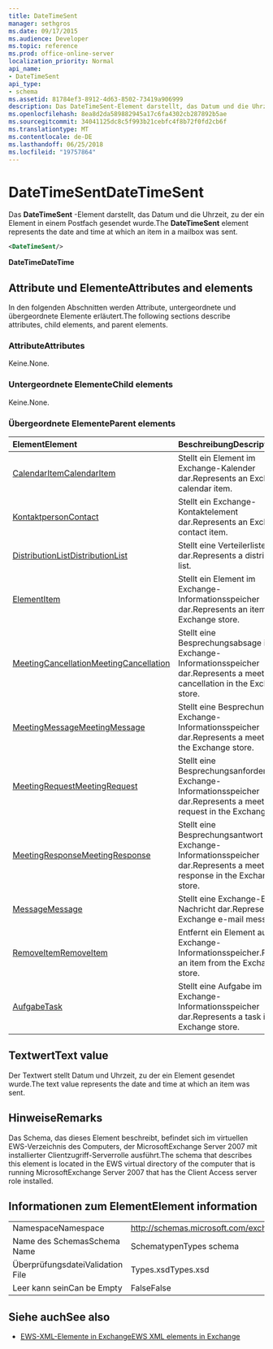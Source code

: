 ```yaml
---
title: DateTimeSent
manager: sethgros
ms.date: 09/17/2015
ms.audience: Developer
ms.topic: reference
ms.prod: office-online-server
localization_priority: Normal
api_name:
- DateTimeSent
api_type:
- schema
ms.assetid: 81784ef3-8912-4d63-8502-73419a906999
description: Das DateTimeSent-Element darstellt, das Datum und die Uhrzeit, zu der ein Element in einem Postfach gesendet wurde.
ms.openlocfilehash: 8ea8d2da589882945a17c6fa4302cb287892b5ae
ms.sourcegitcommit: 34041125dc8c5f993b21cebfc4f8b72f0fd2cb6f
ms.translationtype: MT
ms.contentlocale: de-DE
ms.lasthandoff: 06/25/2018
ms.locfileid: "19757864"
---
```

# <a name="datetimesent"></a><span data-ttu-id="0bc7f-103">DateTimeSent</span><span class="sxs-lookup"><span data-stu-id="0bc7f-103">DateTimeSent</span></span>

<span data-ttu-id="0bc7f-104">Das **DateTimeSent** -Element darstellt, das Datum und die Uhrzeit, zu der ein Element in einem Postfach gesendet wurde.</span><span class="sxs-lookup"><span data-stu-id="0bc7f-104">The **DateTimeSent** element represents the date and time at which an item in a mailbox was sent.</span></span> 
  
```xml
<DateTimeSent/>
```

<span data-ttu-id="0bc7f-105">**DateTime**</span><span class="sxs-lookup"><span data-stu-id="0bc7f-105">**DateTime**</span></span>

## <a name="attributes-and-elements"></a><span data-ttu-id="0bc7f-106">Attribute und Elemente</span><span class="sxs-lookup"><span data-stu-id="0bc7f-106">Attributes and elements</span></span>

<span data-ttu-id="0bc7f-107">In den folgenden Abschnitten werden Attribute, untergeordnete und übergeordnete Elemente erläutert.</span><span class="sxs-lookup"><span data-stu-id="0bc7f-107">The following sections describe attributes, child elements, and parent elements.</span></span>
  
### <a name="attributes"></a><span data-ttu-id="0bc7f-108">Attribute</span><span class="sxs-lookup"><span data-stu-id="0bc7f-108">Attributes</span></span>

<span data-ttu-id="0bc7f-109">Keine.</span><span class="sxs-lookup"><span data-stu-id="0bc7f-109">None.</span></span>
  
### <a name="child-elements"></a><span data-ttu-id="0bc7f-110">Untergeordnete Elemente</span><span class="sxs-lookup"><span data-stu-id="0bc7f-110">Child elements</span></span>

<span data-ttu-id="0bc7f-111">Keine.</span><span class="sxs-lookup"><span data-stu-id="0bc7f-111">None.</span></span>
  
### <a name="parent-elements"></a><span data-ttu-id="0bc7f-112">Übergeordnete Elemente</span><span class="sxs-lookup"><span data-stu-id="0bc7f-112">Parent elements</span></span>

|<span data-ttu-id="0bc7f-113">**Element**</span><span class="sxs-lookup"><span data-stu-id="0bc7f-113">**Element**</span></span>|<span data-ttu-id="0bc7f-114">**Beschreibung**</span><span class="sxs-lookup"><span data-stu-id="0bc7f-114">**Description**</span></span>|
|:-----|:-----|
|[<span data-ttu-id="0bc7f-115">CalendarItem</span><span class="sxs-lookup"><span data-stu-id="0bc7f-115">CalendarItem</span></span>](calendaritem.md) <br/> |<span data-ttu-id="0bc7f-116">Stellt ein Element im Exchange-Kalender dar.</span><span class="sxs-lookup"><span data-stu-id="0bc7f-116">Represents an Exchange calendar item.</span></span>  <br/> |
|[<span data-ttu-id="0bc7f-117">Kontaktperson</span><span class="sxs-lookup"><span data-stu-id="0bc7f-117">Contact</span></span>](contact.md) <br/> |<span data-ttu-id="0bc7f-118">Stellt ein Exchange-Kontaktelement dar.</span><span class="sxs-lookup"><span data-stu-id="0bc7f-118">Represents an Exchange contact item.</span></span>  <br/> |
|[<span data-ttu-id="0bc7f-119">DistributionList</span><span class="sxs-lookup"><span data-stu-id="0bc7f-119">DistributionList</span></span>](distributionlist.md) <br/> |<span data-ttu-id="0bc7f-120">Stellt eine Verteilerliste dar.</span><span class="sxs-lookup"><span data-stu-id="0bc7f-120">Represents a distribution list.</span></span>  <br/> |
|[<span data-ttu-id="0bc7f-121">Element</span><span class="sxs-lookup"><span data-stu-id="0bc7f-121">Item</span></span>](item.md) <br/> |<span data-ttu-id="0bc7f-122">Stellt ein Element im Exchange-Informationsspeicher dar.</span><span class="sxs-lookup"><span data-stu-id="0bc7f-122">Represents an item in the Exchange store.</span></span>  <br/> |
|[<span data-ttu-id="0bc7f-123">MeetingCancellation</span><span class="sxs-lookup"><span data-stu-id="0bc7f-123">MeetingCancellation</span></span>](meetingcancellation.md) <br/> |<span data-ttu-id="0bc7f-124">Stellt eine Besprechungsabsage im Exchange-Informationsspeicher dar.</span><span class="sxs-lookup"><span data-stu-id="0bc7f-124">Represents a meeting cancellation in the Exchange store.</span></span>  <br/> |
|[<span data-ttu-id="0bc7f-125">MeetingMessage</span><span class="sxs-lookup"><span data-stu-id="0bc7f-125">MeetingMessage</span></span>](meetingmessage.md) <br/> |<span data-ttu-id="0bc7f-126">Stellt eine Besprechung im Exchange-Informationsspeicher dar.</span><span class="sxs-lookup"><span data-stu-id="0bc7f-126">Represents a meeting in the Exchange store.</span></span>  <br/> |
|[<span data-ttu-id="0bc7f-127">MeetingRequest</span><span class="sxs-lookup"><span data-stu-id="0bc7f-127">MeetingRequest</span></span>](meetingrequest.md) <br/> |<span data-ttu-id="0bc7f-128">Stellt eine Besprechungsanforderung im Exchange-Informationsspeicher dar.</span><span class="sxs-lookup"><span data-stu-id="0bc7f-128">Represents a meeting request in the Exchange store.</span></span>  <br/> |
|[<span data-ttu-id="0bc7f-129">MeetingResponse</span><span class="sxs-lookup"><span data-stu-id="0bc7f-129">MeetingResponse</span></span>](meetingresponse.md) <br/> |<span data-ttu-id="0bc7f-130">Stellt eine Besprechungsantwort im Exchange-Informationsspeicher dar.</span><span class="sxs-lookup"><span data-stu-id="0bc7f-130">Represents a meeting response in the Exchange store.</span></span>  <br/> |
|[<span data-ttu-id="0bc7f-131">Message</span><span class="sxs-lookup"><span data-stu-id="0bc7f-131">Message</span></span>](message-ex15websvcsotherref.md) <br/> |<span data-ttu-id="0bc7f-132">Stellt eine Exchange-E-Mail-Nachricht dar.</span><span class="sxs-lookup"><span data-stu-id="0bc7f-132">Represents an Exchange e-mail message.</span></span>  <br/> |
|[<span data-ttu-id="0bc7f-133">RemoveItem</span><span class="sxs-lookup"><span data-stu-id="0bc7f-133">RemoveItem</span></span>](removeitem.md) <br/> |<span data-ttu-id="0bc7f-134">Entfernt ein Element aus dem Exchange-Informationsspeicher.</span><span class="sxs-lookup"><span data-stu-id="0bc7f-134">Removes an item from the Exchange store.</span></span>  <br/> |
|[<span data-ttu-id="0bc7f-135">Aufgabe</span><span class="sxs-lookup"><span data-stu-id="0bc7f-135">Task</span></span>](task.md) <br/> |<span data-ttu-id="0bc7f-136">Stellt eine Aufgabe im Exchange-Informationsspeicher dar.</span><span class="sxs-lookup"><span data-stu-id="0bc7f-136">Represents a task in the Exchange store.</span></span>  <br/> |
   
## <a name="text-value"></a><span data-ttu-id="0bc7f-137">Textwert</span><span class="sxs-lookup"><span data-stu-id="0bc7f-137">Text value</span></span>

<span data-ttu-id="0bc7f-138">Der Textwert stellt Datum und Uhrzeit, zu der ein Element gesendet wurde.</span><span class="sxs-lookup"><span data-stu-id="0bc7f-138">The text value represents the date and time at which an item was sent.</span></span>
  
## <a name="remarks"></a><span data-ttu-id="0bc7f-139">Hinweise</span><span class="sxs-lookup"><span data-stu-id="0bc7f-139">Remarks</span></span>

<span data-ttu-id="0bc7f-140">Das Schema, das dieses Element beschreibt, befindet sich im virtuellen EWS-Verzeichnis des Computers, der MicrosoftExchange Server 2007 mit installierter Clientzugriff-Serverrolle ausführt.</span><span class="sxs-lookup"><span data-stu-id="0bc7f-140">The schema that describes this element is located in the EWS virtual directory of the computer that is running MicrosoftExchange Server 2007 that has the Client Access server role installed.</span></span>
  
## <a name="element-information"></a><span data-ttu-id="0bc7f-141">Informationen zum Element</span><span class="sxs-lookup"><span data-stu-id="0bc7f-141">Element information</span></span>

|||
|:-----|:-----|
|<span data-ttu-id="0bc7f-142">Namespace</span><span class="sxs-lookup"><span data-stu-id="0bc7f-142">Namespace</span></span>  <br/> |http://schemas.microsoft.com/exchange/services/2006/types  <br/> |
|<span data-ttu-id="0bc7f-143">Name des Schemas</span><span class="sxs-lookup"><span data-stu-id="0bc7f-143">Schema Name</span></span>  <br/> |<span data-ttu-id="0bc7f-144">Schematypen</span><span class="sxs-lookup"><span data-stu-id="0bc7f-144">Types schema</span></span>  <br/> |
|<span data-ttu-id="0bc7f-145">Überprüfungsdatei</span><span class="sxs-lookup"><span data-stu-id="0bc7f-145">Validation File</span></span>  <br/> |<span data-ttu-id="0bc7f-146">Types.xsd</span><span class="sxs-lookup"><span data-stu-id="0bc7f-146">Types.xsd</span></span>  <br/> |
|<span data-ttu-id="0bc7f-147">Leer kann sein</span><span class="sxs-lookup"><span data-stu-id="0bc7f-147">Can be Empty</span></span>  <br/> |<span data-ttu-id="0bc7f-148">False</span><span class="sxs-lookup"><span data-stu-id="0bc7f-148">False</span></span>  <br/> |
   
## <a name="see-also"></a><span data-ttu-id="0bc7f-149">Siehe auch</span><span class="sxs-lookup"><span data-stu-id="0bc7f-149">See also</span></span>

- [<span data-ttu-id="0bc7f-150">EWS-XML-Elemente in Exchange</span><span class="sxs-lookup"><span data-stu-id="0bc7f-150">EWS XML elements in Exchange</span></span>](ews-xml-elements-in-exchange.md)


